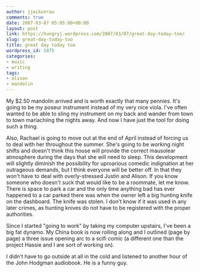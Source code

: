 ```yaml
---
author: jjackunrau
comments: true
date: 2007-03-07 05:05:00+00:00
layout: post
link: https://hungryj.wordpress.com/2007/03/07/great-day-today-too/
slug: great-day-today-too
title: great day today too
wordpress_id: 1075
categories:
- music
- writing
tags:
- alison
- mandolin
---
```


My $2.50 mandolin arrived and is worth exactly that many pennies.  It's going to be my poseur instrument instead of my very nice viola.  I've often wanted to be able to sling my instrument on my back and wander from town to town mariachiing the nights away.  And now I have just the tool for doing such a thing.  
  
Also, Rachael is going to move out at the end of April instead of forcing us to deal with her throughout the summer.  She's going to be working night shifts and doesn't think this house will provide the correct mausolear atmosphere during the days that she will need to sleep.  This development will slightly diminish the possibility for uproarious comedic indignation at her outrageous demands, but I think everyone will be better off.  In that they won't have to deal with overly-stressed Justin and Alison.  If you know someone who doesn't suck that would like to be a roommate, let me know.  There is space to park a car and the only time anything bad has ever happened to a car parked there was when the owner left a big hunting knife on the dashboard.  The knife was stolen.  I don't know if it was used in any later crimes, as hunting knives do not have to be registered with the proper authorities.  
  
Since I started "going to work" by taking my computer upstairs, I've been a big fat dynamo.  My China book is now rolling along and I outlined (page by page) a three issue opening arc to a scifi comic (a different one than the project Hassie and I are sort of working on).  
  
I didn't have to go outside at all in the cold and listened to another hour of the John Hodgman audiobook.  He is a funny guy.
